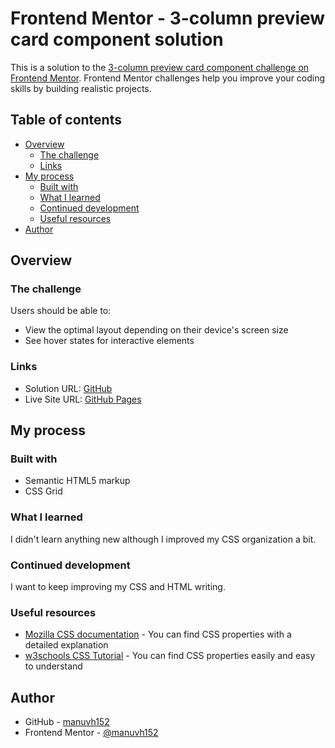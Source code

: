 # Frontend Mentor - 3-column preview card component solution

This is a solution to the [3-column preview card component challenge on Frontend Mentor](https://www.frontendmentor.io/challenges/3column-preview-card-component-pH92eAR2-). Frontend Mentor challenges help you improve your coding skills by building realistic projects. 

## Table of contents

- [Overview](#overview)
  - [The challenge](#the-challenge)
  - [Links](#links)
- [My process](#my-process)
  - [Built with](#built-with)
  - [What I learned](#what-i-learned)
  - [Continued development](#continued-development)
  - [Useful resources](#useful-resources)
- [Author](#author)


## Overview

### The challenge

Users should be able to:

- View the optimal layout depending on their device's screen size
- See hover states for interactive elements


### Links

- Solution URL: [GitHub](https://github.com/manuvh152/3-Column-Preview-Card-Component)
- Live Site URL: [GitHub Pages](https://manuvh152.github.io/3-Column-Preview-Card-Component/)

## My process

### Built with

- Semantic HTML5 markup
- CSS Grid


### What I learned

I didn't learn anything new although I improved my CSS organization a bit.


### Continued development

I want to keep improving my CSS and HTML writing.


### Useful resources

- [Mozilla CSS documentation](https://developer.mozilla.org/es/docs/Web/CSS) - You can find CSS properties with a detailed explanation
- [w3schools CSS Tutorial](https://www.w3schools.com/css/default.asp) - You can find CSS properties easily and easy to understand


## Author

- GitHub - [manuvh152](https://github.com/manuvh152)
- Frontend Mentor - [@manuvh152](https://www.frontendmentor.io/profile/manuvh152)